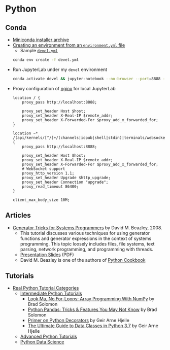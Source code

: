 # Python

## Conda

  - [Miniconda installer archive](https://repo.continuum.io/miniconda/)
  - [Creating an environment from an `environment.yml` file](https://conda.io/docs/user-guide/tasks/manage-environments.html#creating-an-environment-from-an-environment-yml-file)
    * Sample [`devel.yml`](devel.yml)
    ```bash
    conda env create -f devel.yml
    ```
  - Run JupyterLab under my `devel` environment
    ```bash
    conda activate devel && jupyter-notebook --no-browser --port=8888 --log-level=0 > jupyter-server.log 2>&1
    ```
  - Proxy configuration of [nginx](https://nginx.org) for local JupyterLab
    ```nginx
    location / {
        proxy_pass http://localhost:8888;

        proxy_set_header Host $host;
        proxy_set_header X-Real-IP $remote_addr;
        proxy_set_header X-Forwarded-For $proxy_add_x_forwarded_for;
    }

    location ~* /(api/kernels/[^/]+/(channels|iopub|shell|stdin)|terminals/websocket)/? {
        proxy_pass http://localhost:8888;

        proxy_set_header Host $host;
        proxy_set_header X-Real-IP $remote_addr;
        proxy_set_header X-Forwarded-For $proxy_add_x_forwarded_for;
        # WebSocket support
        proxy_http_version 1.1;
        proxy_set_header Upgrade $http_upgrade;
        proxy_set_header Connection "upgrade";
        proxy_read_timeout 86400;
    }

    client_max_body_size 10M;    
    ```

## Articles

  - [Generator Tricks for Systems Programmers](http://www.dabeaz.com/generators/) by David M. Beazley, 2008.
    * This tutorial discusses various techniques for using generator functions and generator expressions in the context of systems programming. This topic loosely includes files, file systems, text parsing, network programming, and programming with threads.
    * [Presentation Slides](http://www.dabeaz.com/generators/Generators.pdf) (PDF)
    * David M. Beazley is one of the authors of [Python Cookbook](http://shop.oreilly.com/product/0636920027072.do)

## Tutorials

  - [Real Python Tutorial Categories](https://realpython.com/tutorials/all/)
    * [Intermediate Python Tutorials](https://realpython.com/tutorials/intermediate/)
      - [Look Ma, No For-Loops: Array Programming With NumPy](https://realpython.com/numpy-array-programming/) by Brad Solomon
      - [Python Pandas: Tricks & Features You May Not Know](https://realpython.com/python-pandas-tricks/) by Brad Solomon
      - [Primer on Python Decorators](https://realpython.com/primer-on-python-decorators/) by Geir Arne Hjelle
      - [The Ultimate Guide to Data Classes in Python 3.7](https://realpython.com/python-data-classes/) by Geir Arne Hjelle
    * [Advanced Python Tutorials](https://realpython.com/tutorials/advanced/)
    * [Python Data Science](https://realpython.com/tutorials/data-science/)
    
